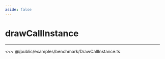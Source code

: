 ```yaml
---
aside: false
---
```


# drawCallInstance
---
<Demo src="/examples/benchmark/DrawCallInstance.ts" :code="false" :height="700"></Demo>

<<< @/public/examples/benchmark/DrawCallInstance.ts